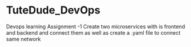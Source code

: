 # TuteDude_DevOps
Devops learning
Assignment -1 Create two microservices with is frontend and backend 
and connect them as well as create a .yaml file to connect same network
